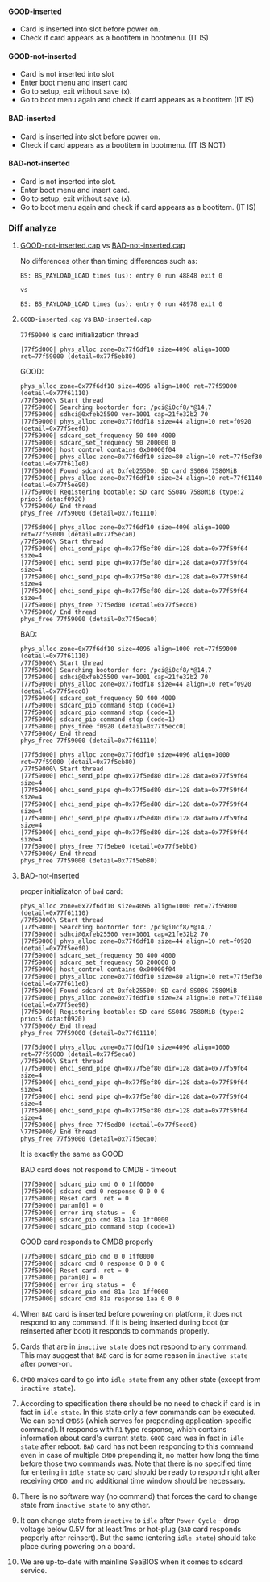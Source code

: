 
#### GOOD-inserted

   * Card is inserted into slot before power on.
   * Check if card appears as a bootitem in bootmenu. (IT IS)

#### GOOD-not-inserted

   * Card is not inserted into slot
   * Enter boot menu and insert card
   * Go to setup, exit without save (`x`).
   * Go to boot menu again and check if card appears as a bootitem (IT IS)

#### BAD-inserted

   * Card is inserted into slot before power on.
   * Check if card appears as a bootitem in bootmenu. (IT IS NOT)

#### BAD-not-inserted

   * Card is not inserted into slot.
   * Enter boot menu and insert card.
   * Go to setup, exit without save (`x`).
   * Go to boot menu again and check if card appears as a bootitem. (IT IS)

### Diff analyze


1. [GOOD-not-inserted.cap](https://github.com/pcengines/apu2-documentation/blob/master/docs/debug/logs/GOOD-not-inserted.cap)
      vs [BAD-not-inserted.cap](https://github.com/pcengines/apu2-documentation/blob/master/docs/debug/logs/BAD-not-inserted.cap)

      No differences other than timing differences such as:

      ```
      BS: BS_PAYLOAD_LOAD times (us): entry 0 run 48848 exit 0

      vs

      BS: BS_PAYLOAD_LOAD times (us): entry 0 run 48978 exit 0
      ```

2. `GOOD-inserted.cap` vs `BAD-inserted.cap`

      `77f59000` is card initialization thread

      ```
      |77f5d000| phys_alloc zone=0x77f6df10 size=4096 align=1000 ret=77f59000 (detail=0x77f5eb80)
      ```

      GOOD:

      ```
      phys_alloc zone=0x77f6df10 size=4096 align=1000 ret=77f59000 (detail=0x77f61110)
      /77f59000\ Start thread
      |77f59000| Searching bootorder for: /pci@i0cf8/*@14,7
      |77f59000| sdhci@0xfeb25500 ver=1001 cap=21fe32b2 70
      |77f59000| phys_alloc zone=0x77f6df18 size=44 align=10 ret=f0920 (detail=0x77f5eef0)
      |77f59000| sdcard_set_frequency 50 400 4000
      |77f59000| sdcard_set_frequency 50 200000 0
      |77f59000| host_control contains 0x00000f04
      |77f59000| phys_alloc zone=0x77f6df10 size=80 align=10 ret=77f5ef30 (detail=0x77f611e0)
      |77f59000| Found sdcard at 0xfeb25500: SD card SS08G 7580MiB
      |77f59000| phys_alloc zone=0x77f6df10 size=24 align=10 ret=77f61140 (detail=0x77f5ee90)
      |77f59000| Registering bootable: SD card SS08G 7580MiB (type:2 prio:5 data:f0920)
      \77f59000/ End thread
      phys_free 77f59000 (detail=0x77f61110)

      |77f5d000| phys_alloc zone=0x77f6df10 size=4096 align=1000 ret=77f59000 (detail=0x77f5eca0)
      /77f59000\ Start thread
      |77f59000| ehci_send_pipe qh=0x77f5ef80 dir=128 data=0x77f59f64 size=4
      |77f59000| ehci_send_pipe qh=0x77f5ef80 dir=128 data=0x77f59f64 size=4
      |77f59000| ehci_send_pipe qh=0x77f5ef80 dir=128 data=0x77f59f64 size=4
      |77f59000| ehci_send_pipe qh=0x77f5ef80 dir=128 data=0x77f59f64 size=4
      |77f59000| phys_free 77f5ed00 (detail=0x77f5ecd0)
      \77f59000/ End thread
      phys_free 77f59000 (detail=0x77f5eca0)
      ```

      BAD:

      ```
      phys_alloc zone=0x77f6df10 size=4096 align=1000 ret=77f59000 (detail=0x77f61110)
      /77f59000\ Start thread
      |77f59000| Searching bootorder for: /pci@i0cf8/*@14,7
      |77f59000| sdhci@0xfeb25500 ver=1001 cap=21fe32b2 70
      |77f59000| phys_alloc zone=0x77f6df18 size=44 align=10 ret=f0920 (detail=0x77f5ecc0)
      |77f59000| sdcard_set_frequency 50 400 4000
      |77f59000| sdcard_pio command stop (code=1)
      |77f59000| sdcard_pio command stop (code=1)
      |77f59000| sdcard_pio command stop (code=1)
      |77f59000| phys_free f0920 (detail=0x77f5ecc0)
      \77f59000/ End thread
      phys_free 77f59000 (detail=0x77f61110)

      |77f5d000| phys_alloc zone=0x77f6df10 size=4096 align=1000 ret=77f59000 (detail=0x77f5eb80)
      /77f59000\ Start thread
      |77f59000| ehci_send_pipe qh=0x77f5ed80 dir=128 data=0x77f59f64 size=4
      |77f59000| ehci_send_pipe qh=0x77f5ed80 dir=128 data=0x77f59f64 size=4
      |77f59000| ehci_send_pipe qh=0x77f5ed80 dir=128 data=0x77f59f64 size=4
      |77f59000| ehci_send_pipe qh=0x77f5ed80 dir=128 data=0x77f59f64 size=4
      |77f59000| ehci_send_pipe qh=0x77f5ed80 dir=128 data=0x77f59f64 size=4
      |77f59000| phys_free 77f5ebe0 (detail=0x77f5ebb0)
      \77f59000/ End thread
      phys_free 77f59000 (detail=0x77f5eb80)
      ```

3. BAD-not-inserted

   proper initializaton of `bad` card:

   ```
   phys_alloc zone=0x77f6df10 size=4096 align=1000 ret=77f59000 (detail=0x77f61110)
   /77f59000\ Start thread
   |77f59000| Searching bootorder for: /pci@i0cf8/*@14,7
   |77f59000| sdhci@0xfeb25500 ver=1001 cap=21fe32b2 70
   |77f59000| phys_alloc zone=0x77f6df18 size=44 align=10 ret=f0920 (detail=0x77f5eef0)
   |77f59000| sdcard_set_frequency 50 400 4000
   |77f59000| sdcard_set_frequency 50 200000 0
   |77f59000| host_control contains 0x00000f04
   |77f59000| phys_alloc zone=0x77f6df10 size=80 align=10 ret=77f5ef30 (detail=0x77f611e0)
   |77f59000| Found sdcard at 0xfeb25500: SD card SS08G 7580MiB
   |77f59000| phys_alloc zone=0x77f6df10 size=24 align=10 ret=77f61140 (detail=0x77f5ee90)
   |77f59000| Registering bootable: SD card SS08G 7580MiB (type:2 prio:5 data:f0920)
   \77f59000/ End thread
   phys_free 77f59000 (detail=0x77f61110)

   |77f5d000| phys_alloc zone=0x77f6df10 size=4096 align=1000 ret=77f59000 (detail=0x77f5eca0)
   /77f59000\ Start thread
   |77f59000| ehci_send_pipe qh=0x77f5ef80 dir=128 data=0x77f59f64 size=4
   |77f59000| ehci_send_pipe qh=0x77f5ef80 dir=128 data=0x77f59f64 size=4
   |77f59000| ehci_send_pipe qh=0x77f5ef80 dir=128 data=0x77f59f64 size=4
   |77f59000| ehci_send_pipe qh=0x77f5ef80 dir=128 data=0x77f59f64 size=4
   |77f59000| phys_free 77f5ed00 (detail=0x77f5ecd0)
   \77f59000/ End thread
   phys_free 77f59000 (detail=0x77f5eca0)
   ```

   It is exactly the same as GOOD


   BAD card does not respond to CMD8 - timeout

   ```
   |77f59000| sdcard_pio cmd 0 0 1ff0000
   |77f59000| sdcard cmd 0 response 0 0 0 0
   |77f59000| Reset card. ret = 0
   |77f59000| param[0] = 0
   |77f59000| error irq status =  0
   |77f59000| sdcard_pio cmd 81a 1aa 1ff0000
   |77f59000| sdcard_pio command stop (code=1)
   ```

   GOOD card responds to CMD8 properly

   ```
   |77f59000| sdcard_pio cmd 0 0 1ff0000
   |77f59000| sdcard cmd 0 response 0 0 0 0
   |77f59000| Reset card. ret = 0
   |77f59000| param[0] = 0
   |77f59000| error irq status =  0
   |77f59000| sdcard_pio cmd 81a 1aa 1ff0000
   |77f59000| sdcard cmd 81a response 1aa 0 0 0
   ```

1. When `BAD` card is inserted before powering on platform, it does not respond
   to any command. If it is being inserted during boot (or reinserted after
   boot) it responds to commands properly.
2. Cards that are in `inactive state` does not respond to any command. This may
   suggest that `BAD` card is for some reason in `inactive state` after
   power-on.
3. `CMD0` makes card to go into `idle state` from any other state (except from
   `inactive state`).
4. According to specification there should be no need to check if card is in
   fact in `idle state`. In this state only a few commands can be executed. We
   can send `CMD55` (which serves for prepending application-specific command).
   It responds with `R1` type response, which contains information about card's
   current state. `GOOD` card was in fact in `idle state` after reboot. `BAD`
   card has not been responding to this command even in case of multiple `CMD0`
   prepending it, no matter how long the time before those two commands was.
   Note that there is no specified time for entering in `idle state` so card
   should be ready to respond right after receiving `CMD0 `and no additional
   time window should be necessary.
5. There is no software way (no command) that forces the card to change state
   from `inactive state` to any other.
6. It can change state from `inactive` to `idle` after `Power Cycle` - drop
   voltage below 0.5V for at least 1ms or hot-plug (`BAD` card responds
   properly after reinsert). But the same (entering `idle state`) should take
   place during powering on a board.
7. We are up-to-date with mainline SeaBIOS when it comes to sdcard service.
